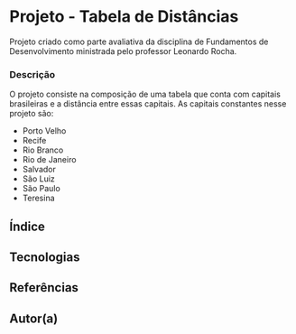 # Projeto - Tabela de Distâncias
Projeto criado como parte avaliativa da disciplina de Fundamentos de Desenvolvimento ministrada 
pelo professor Leonardo Rocha.

### Descrição 

 O projeto consiste na composição de uma tabela que conta com capitais brasileiras e a distância 
    entre essas capitais. As capitais constantes nesse projeto são:

 * Porto Velho
 * Recife
 * Rio Branco
 * Rio de Janeiro
 * Salvador
 * São Luiz 
 * São Paulo
 * Teresina 

## Índice 
 




## Tecnologias 

## Referências 

## Autor(a)
